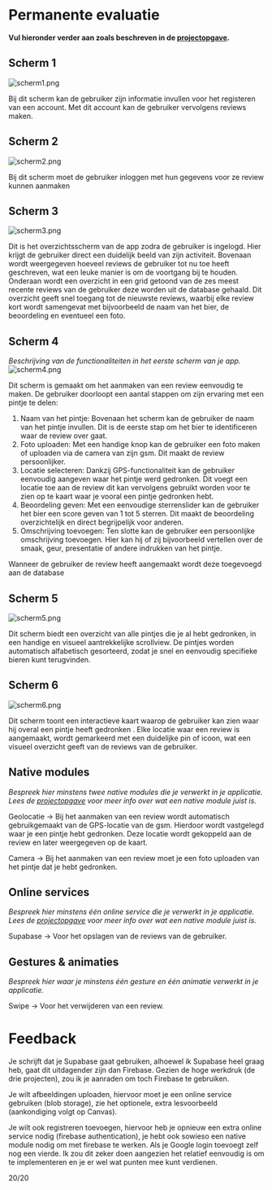 # Permanente evaluatie

**Vul hieronder verder aan zoals beschreven in de [projectopgave](https://javascript.pit-graduaten.be/evaluatie/mobile/pe.html).**

## Scherm 1

![scherm1.png](assets/screenshot/scherm1.png)

Bij dit scherm kan de gebruiker zijn informatie invullen voor het registeren van een account.
Met dit account kan de gebruiker vervolgens reviews maken.

## Scherm 2



![scherm2.png](assets/screenshot/scherm2.png)

Bij dit scherm moet de gebruiker inloggen met hun gegevens voor ze review kunnen aanmaken


## Scherm 3

![scherm3.png](assets/screenshot/scherm3.png)


Dit is het overzichtsscherm van de app zodra de gebruiker is ingelogd. 
Hier krijgt de gebruiker direct een duidelijk beeld van zijn activiteit. 
Bovenaan wordt weergegeven hoeveel reviews de gebruiker tot nu toe heeft geschreven, wat een leuke manier is om de voortgang bij te houden.
Onderaan  wordt een overzicht in een grid getoond van de zes meest recente reviews van de gebruiker deze worden uit de database gehaald.
Dit overzicht geeft snel toegang tot de nieuwste reviews, waarbij elke review kort wordt samengevat met bijvoorbeeld de naam van het bier,
de beoordeling en eventueel een foto.
## Scherm 4

_Beschrijving van de functionaliteiten in het eerste scherm van je app._
![scherm4.png](assets/screenshot/scherm4.png)

Dit scherm is gemaakt om het aanmaken van een review eenvoudig te maken. De gebruiker doorloopt een aantal stappen om zijn ervaring met een pintje te delen:
1.	Naam van het pintje: Bovenaan het scherm kan de gebruiker de naam van het pintje invullen. Dit is de eerste stap om het bier te identificeren waar de review over gaat.
2.	Foto uploaden: Met een handige knop kan de gebruiker een foto maken of uploaden via de camera van zijn gsm. Dit maakt de review persoonlijker.
3.	Locatie selecteren: Dankzij GPS-functionaliteit kan de gebruiker eenvoudig aangeven waar het pintje werd gedronken. Dit voegt een locatie  toe aan de review dit kan vervolgens gebruikt worden voor te zien op te kaart waar je vooral een pintje gedronken hebt.
4.	Beoordeling geven: Met een eenvoudige sterrenslider kan de gebruiker het bier een score geven van 1 tot 5 sterren. Dit maakt de beoordeling overzichtelijk en direct begrijpelijk voor anderen.
5.	Omschrijving toevoegen: Ten slotte kan de gebruiker een persoonlijke omschrijving toevoegen. Hier kan hij of zij bijvoorbeeld vertellen over de smaak, geur, presentatie of andere indrukken van het pintje.

Wanneer de gebruiker de review heeft aangemaakt wordt deze toegevoegd aan de database


## Scherm 5

![scherm5.png](assets/screenshot/scherm5.png)

Dit scherm biedt een overzicht van alle pintjes die je al hebt gedronken, 
in een handige en visueel aantrekkelijke scrollview. 
De pintjes worden automatisch alfabetisch gesorteerd, zodat je snel en eenvoudig specifieke bieren kunt terugvinden.

## Scherm 6
![scherm6.png](assets/screenshot/scherm6.png)

Dit scherm toont een interactieve kaart waarop de gebruiker kan zien waar hij overal een pintje heeft gedronken . Elke locatie waar een review is aangemaakt, wordt gemarkeerd met een duidelijke pin of icoon, wat een visueel overzicht geeft van de reviews van de gebruiker.

## Native modules

_Bespreek hier minstens twee native modules die je verwerkt in je applicatie.
Lees de [projectopgave](https://javascript.pit-graduaten.be/evaluatie/mobile/project.html#native-modules) voor meer info 
over wat een native module juist is._


Geolocatie -> Bij het aanmaken van een review wordt automatisch gebruikgemaakt van de GPS-locatie van de gsm.
Hierdoor wordt  vastgelegd waar je een pintje hebt gedronken.
Deze locatie wordt gekoppeld aan de review en later weergegeven op de  kaart.

Camera -> Bij het aanmaken van een review moet je een foto uploaden van het pintje dat je hebt gedronken.

## Online services

_Bespreek hier minstens één online service die je verwerkt in je applicatie.
Lees de [projectopgave](https://javascript.pit-graduaten.be/evaluatie/mobile/project.html#online-services) voor meer info
over wat een native module juist is._

Supabase -> Voor het opslagen van de reviews van de gebruiker.

## Gestures & animaties

_Bespreek hier waar je minstens één gesture en één animatie verwerkt in je applicatie._

Swipe -> Voor het verwijderen van een review.

# Feedback

Je schrijft dat je Supabase gaat gebruiken, alhoewel ik Supabase heel graag heb, gaat dit uitdagender
zijn dan Firebase. 
Gezien de hoge werkdruk (de drie projecten), zou ik je aanraden om toch Firebase te gebruiken. 

Je wilt afbeeldingen uploaden, hiervoor moet je een online service gebruiken (blob storage), zie het 
optionele, extra lesvoorbeeld (aankondiging volgt op Canvas).

Je wilt ook registreren toevoegen, hiervoor heb je opnieuw een extra online service nodig (firebase authentication),
je hebt ook sowieso een native module nodig om met firebase te werken.
Als je Google login toevoegt zelf nog een vierde.
Ik zou dit zeker doen aangezien het relatief eenvoudig is om te implementeren en je er wel wat punten
mee kunt verdienen.

20/20


